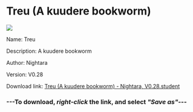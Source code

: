 # Treu (A kuudere bookworm)

<img src = "https://raw.githubusercontent.com/Arbiter1223/Koukou-Gurashi-Custom-Students/master/Students/Files/Treu%20(A%20kuudere%20bookworm).png">

Name: Treu

Description: A kuudere bookworm

Author: Nightara

Version: V0.28

Download link: <a href="https://raw.githubusercontent.com/Arbiter1223/Koukou-Gurashi-Custom-Students/master/Students/Files/Treu%20(A%20kuudere%20bookworm)%20-%20Nightara%2C%20V0.28.student">Treu (A kuudere bookworm) - Nightara, V0.28.student</a>

### ---**To download, _right-click_ the link, and select _"Save as"_**---
